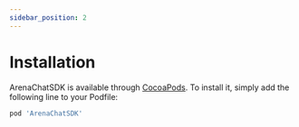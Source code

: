 ```yaml
---
sidebar_position: 2
---
```


# Installation

ArenaChatSDK is available through  [CocoaPods](https://cocoapods.org/). To install it, simply add the following line to your Podfile:

```js
pod 'ArenaChatSDK'
```